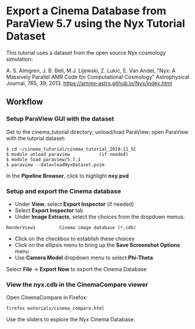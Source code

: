# Export a Cinema Database from ParaView 5.7 using the Nyx Tutorial Dataset

This tutorial uses a dataset from the open source Nyx cosmology simulation:

A. S. Almgren, J. B. Bell, M.J. Lijewski, Z. Lukic, E. Van Andel, "Nyx: A Massively Parallel AMR Code for Computational Cosmology" Astrophysical Journal, 765, 39, 2013.  https://amrex-astro.github.io/Nyx/index.html

## Workflow

### Setup ParaView GUI with the dataset

Get to the cinema_tutorial directory; unload/load ParaView; open ParaView with the tutorial dataset:

```
$ cd ~/cinema_tutorial/cinema_tutorial_2019-11_SC
$ module unload paraview           (if needed)
$ module load paraview/5.7.1
$ paraview --data=loadNyxDataset.pvsm
```

In the **Pipeline Browser**, click to highlight **nxy.pvd**

### Setup and export the Cinema database

- Under **View**, select **Export Inspector**  (if needed)
- Select **Export Inspector** tab
- Under **Image Extracts**, select the choices from the dropdown menus:

```
RenderView1         Cinema image database (*.cdb)
```

- Click on the checkbox to establish these choices
- Click on the ellipsis menu to bring up the **Save Screenshot Options** menu
- Use **Camera Model** dropdown menu to select **Phi-Theta**


Select **File** -> **Export Now** to export the Cinema Database


### View the nyx.cdb in the CinemaCompare viewer

Open CinemaCompare in Firefox:

```
firefox materials/cinema_compare.html
```

Use the sliders to explore the Nyx Cinema Database.  
